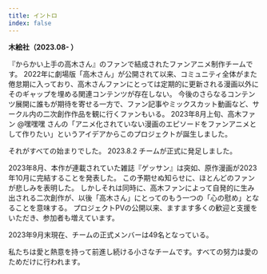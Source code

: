 ```yaml
---
title: イントロ
index: false
---
```

  **木絵社（2023.08- ）**

『からかい上手の高木さん』のファンで結成されたファンアニメ制作チームです。
2022年に劇場版「高木さん」が公開されて以来、コミュニティ全体がまた倦怠期に入っており、高木さんファンにとっては定期的に更新される漫画以外にそのギャップを埋める関連コンテンツが存在しない。 今後のさらなるコンテンツ展開に誰もが期待を寄せる一方で、ファン記事やミックスカット動画など、サークル内の二次創作作品を観に行くファンもいる。
2023年8月上旬、高木ファン @嘿嘿嘿 さんの「アニメ化されていない漫画のエピソードをファンアニメとして作りたい」というアイデアからこのプロジェクトが誕生しました。

それがすべての始まりでした。
2023.8.2 チームが正式に発足しました。

2023年8月、本作が連載されていた雑誌『ゲッサン』は突如、原作漫画が2023年10月に完結することを発表した。
この予期せぬ知らせに、ほとんどのファンが悲しみを表明した。
しかしそれは同時に、高木ファンによって自発的に生み出される二次創作が、以後「高木さん」にとってのもう一つの「心の慰め」となることを意味する。
プロジェクトPVの公開以来、ますます多くの歓迎と支援をいただき、参加者も増えています。

2023年9月末現在、チームの正式メンバーは49名となっている。

私たちは愛と熱意を持って前進し続ける小さなチームです。すべての努力は愛のためだけに行われます。